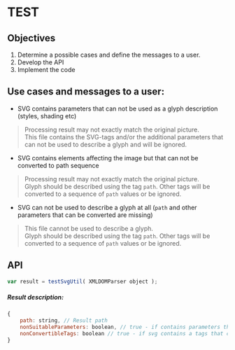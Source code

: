 TEST
===

Objectives
---
1. Determine a possible cases and define the messages to a user.
2. Develop the API
3. Implement the code

Use cases and messages to a user:
---
* SVG contains parameters that can not be used as a glyph description (styles, shading etc)
    
>Processing result may not exactly match the original picture.<br/>
>This file contains the SVG-tags and/or the additional parameters that can not be used to describe a glyph and will be ignored.

* SVG contains elements affecting the image but that can not be converted to path sequence

>Processing result may not exactly match the original picture.<br/>
>Glyph should be described using the tag `path`. Other tags will be converted to a sequence of `path` values or be ignored.

* SVG can not be used to describe a glyph at all (`path` and other parameters that can be converted are missing)

>This file cannot be used to describe a glyph.<br/>
>Glyph should be described using the tag `path`. Other tags will be converted to a sequence of `path` values or be ignored.

API
---
```javascript
var result = testSvgUtil( XMLDOMParser object );
```

##### Result description:
```javascript
{
    path: string, // Result path
    nonSuitableParameters: boolean, // true - if contains parameters that can not be used (styles, shading etc)
    nonConvertibleTags: boolean // true - if svg contains a tags that cannot be converted to the path
}
```
    
